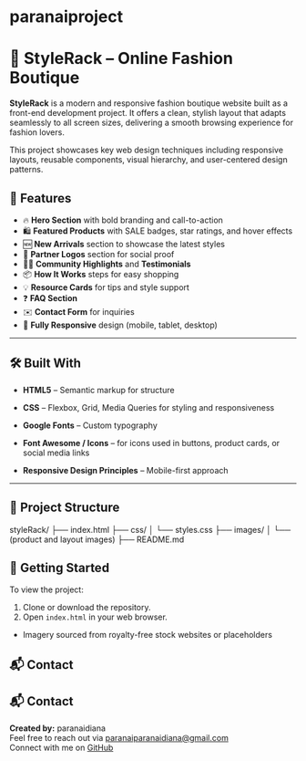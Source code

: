 # paranaiproject
# 👗 StyleRack – Online Fashion Boutique

**StyleRack** is a modern and responsive fashion boutique website built as a front-end development project. It offers a clean, stylish layout that adapts seamlessly to all screen sizes, delivering a smooth browsing experience for fashion lovers.

This project showcases key web design techniques including responsive layouts, reusable components, visual hierarchy, and user-centered design patterns.


## 🌟 Features

* 🔥 **Hero Section** with bold branding and call-to-action
* 🛍️ **Featured Products** with SALE badges, star ratings, and hover effects
* 🆕 **New Arrivals** section to showcase the latest styles
* 🤝 **Partner Logos** section for social proof
* 👯‍♀️ **Community Highlights** and **Testimonials**
* 📦 **How It Works** steps for easy shopping
* 💡 **Resource Cards** for tips and style support
* ❓ **FAQ Section**
* ✉️ **Contact Form** for inquiries
* 📱 **Fully Responsive** design (mobile, tablet, desktop)

---

## 🛠️ Built With

* **HTML5** – Semantic markup for structure
* **CSS** – Flexbox, Grid, Media Queries for styling and responsiveness
* **Google Fonts** – Custom typography
* **Font Awesome / Icons** – for icons used in buttons, product cards, or social media links

* **Responsive Design Principles** – Mobile-first approach

---

## 📁 Project Structure
styleRack/
├── index.html
├── css/
│ └── styles.css
├── images/
│ └── (product and layout images)
├── README.md

## 🚀 Getting Started

To view the project:

1. Clone or download the repository.
2. Open `index.html` in your web browser.

* Imagery sourced from royalty-free stock websites or placeholders

## 📬 Contact

## 📬 Contact

**Created by:** paranaidiana  
Feel free to reach out via [paranaiparanaidiana@gmail.com](mailto:paranaiparanaidiana@gmail.com)  
Connect with me on [GitHub](https://github.com/paranaidiana)


